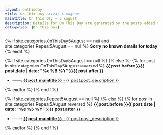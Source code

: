 ```yaml
---
layout: onthisday
title: On This Day &#124; 5 August
maintitle: On This Day — 5 August
description: Details for On This Day are genarated by the posts added to the website so the content is subject to changes/updates over time.
categories: [On This Day]
---
```


{% if site.categories.OnThisDay5August == null and site.categories.Repeat5August == null %}
<strong>Sorry no known details for today</strong>
{% endif %}

{% if site.categories.OnThisDay5August == null %}
{% else %}
{% for post in site.categories.OnThisDay5August reversed %}
<strong>{{ post.before }}{{ post.date | date: "%e %B %Y" }}{{ post.after }}</strong>
<ul>
<li> ——: <a class="{{ post.class }}" href="{{ post.url }}"><strong>{{ post.maintitle }}</strong> - {{ post.post_description }}</a></li>
</ul>
{% endfor %}
{% endif %}

{% if site.categories.Repeat5August == null %}
{% else %}
{% for post in site.categories.Repeat5August reversed %}
<strong>{{ post.before }}{{ post.date | date: "%e %B %Y" }}{{ post.after }}</strong>
<ul>
<li> ——: <a class="{{ post.class }}" href="{{ post.url }}"><strong>{{ post.maintitle }}</strong> - {{ post.post_description }}</a></li>
</ul>
{% endfor %}
{% endif %}
